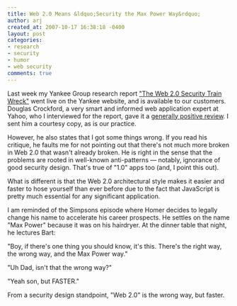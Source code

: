 ```yaml
---
title: Web 2.0 Means &ldquo;Security the Max Power Way&rdquo;
author: arj
created_at: 2007-10-17 16:38:18 -0400
layout: post
categories: 
- research
- security
- humor
- web security
comments: true
---
```


Last week my Yankee Group research report ["The Web 2.0 Security Train Wreck"](http://www.yankeegroup.com/ResearchDocument.do?id=16147) went live on the Yankee website, and is available to our customers. Douglas Crockford, a very smart and informed web application expert at Yahoo, who I interviewed for the report, gave it a [generally positive review](http://blog.360.yahoo.com/blog-TBPekxc1dLNy5DOloPfzVvFIVOWMB0li?p=704). I sent him a courtesy copy, as is our practice.

<!--more-->

However, he also states that I got some things wrong. If you read his critique, he faults me for not pointing out that there's not much more broken in Web 2.0 that wasn't already broken. He is right in the sense that the problems are rooted in well-known anti-patterns — notably, ignorance of good security design. That's true of "1.0" apps too (and, I point this out). 

What is different is that the Web 2.0 architectural style makes it easier and faster to hose yourself than ever before due to the fact that JavaScript is pretty much essential for any significant application.

I am reminded of the Simpsons episode where Homer decides to legally change his name to accelerate his career prospects. He settles on the name "Max Power" because it was on his hairdryer. At the dinner table that night, he lectures Bart:

"Boy, if there's one thing you should know, it's this. There's the right way, the wrong way, and the Max Power way."

"Uh Dad, isn't that the wrong way?"

"Yeah son, but FASTER."

From a security design standpoint, "Web 2.0" is the wrong way, but faster.


